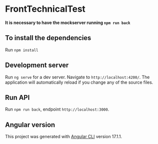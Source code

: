 # FrontTechnicalTest

**It is necessary to have the mockserver running `npm run back`**

## To install the dependencies

Run `npm install`


## Development server

Run `ng serve` for a dev server. Navigate to `http://localhost:4200/`. The application will automatically reload if you change any of the source files.

## Run API

Run `npm run back`, endpoint `http://localhost:3000`.

## Angular version

This project was generated with [Angular CLI](https://github.com/angular/angular-cli) version 17.1.1.

